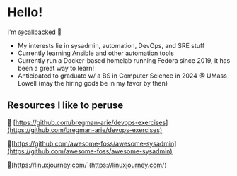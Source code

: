 # Hello!
I'm [@callbacked](https://github.com/callbacked) **👋**

*  My interests lie in sysadmin, automation, DevOps, and SRE stuff
* Currently learning Ansible and other automation tools
* Currently run a Docker-based homelab running Fedora since 2019, it has been a great way to learn!
* Anticipated to graduate w/ a BS in Computer Science in 2024 @ UMass Lowell (may the hiring gods be in my favor by then)


## Resources I like to peruse
📌 [https://github.com/bregman-arie/devops-exercises](https://github.com/bregman-arie/devops-exercises)

📌[https://github.com/awesome-foss/awesome-sysadmin](https://github.com/awesome-foss/awesome-sysadmin)

📌[https://linuxjourney.com/](https://linuxjourney.com/)
